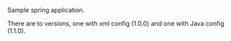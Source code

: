 Sample spring application.

There are to versions, one with xml config (1.0.0) and one with Java config (1.1.0).